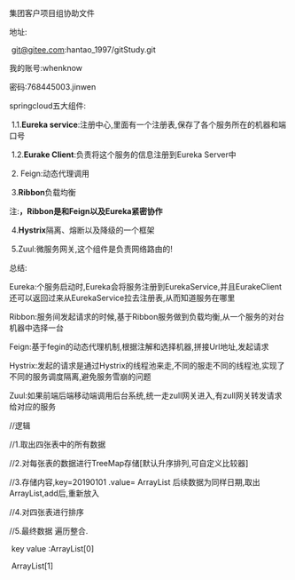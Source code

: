 集团客户项目组协助文件

地址:

​	git@gitee.com:hantao_1997/gitStudy.git



我的账号:whenknow

密码:768445003.jinwen





springcloud五大组件:

​	 1.1.**Eureka service**:注册中心,里面有一个注册表,保存了各个服务所在的机器和端口号

​	 1.2.**Eurake Client**:负责将这个服务的信息注册到Eureka Server中

​	2. Feign:动态代理调用

​	3.**Ribbon**负载均衡

注:**，Ribbon是和Feign以及Eureka紧密协作**

​	4.**Hystrix**隔离、熔断以及降级的一个框架

​	5.Zuul:微服务网关,这个组件是负责网络路由的!

总结:

Eureka:个服务启动时,Eureka会将服务注册到EurekaService,并且EurakeClient还可以返回过来从EurekaService拉去注册表,从而知道服务在哪里

Ribbon:服务间发起请求的时候,基于Ribbon服务做到负载均衡,从一个服务的对台机器中选择一台

Feign:基于fegin的动态代理机制,根据注解和选择机器,拼接Url地址,发起请求

Hystrix:发起的请求是通过Hystrix的线程池来走,不同的服走不同的线程池,实现了不同的服务调度隔离,避免服务雪崩的问题 

Zuul:如果前端后端移动端调用后台系统,统一走zull网关进入,有zull网关转发请求给对应的服务

//逻辑

//1.取出四张表中的所有数据

//2.对每张表的数据进行TreeMap存储[默认升序排列,可自定义比较器]

//3.存储内容,key=20190101 .value= ArrayList    后续数据为同样日期,取出ArrayList,add后,重新放入

//4.对四张表进行排序

//5.最终数据 遍历整合.

​		key   value :ArrayList[0]

​							ArrayList[1]



